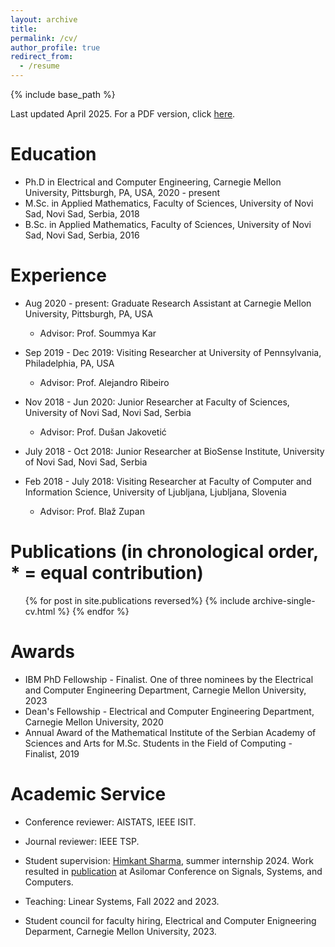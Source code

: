 ```yaml
---
layout: archive
title: 
permalink: /cv/
author_profile: true
redirect_from:
  - /resume
---
```


{% include base_path %}

Last updated April 2025. For a PDF version, click <a href="AleksandarArmacki_CV.pdf" target="_blank">here</a>. 

Education
======
* Ph.D in Electrical and Computer Engineering, Carnegie Mellon University, Pittsburgh, PA, USA, 2020 - present
* M.Sc. in Applied Mathematics, Faculty of Sciences, University of Novi Sad, Novi Sad, Serbia, 2018
* B.Sc. in Applied Mathematics, Faculty of Sciences, University of Novi Sad, Novi Sad, Serbia, 2016

Experience
======
* Aug 2020 - present: Graduate Research Assistant at Carnegie Mellon University, Pittsburgh, PA, USA
  * Advisor: Prof. Soummya Kar

* Sep 2019 - Dec 2019: Visiting Researcher at University of Pennsylvania, Philadelphia, PA, USA
  * Advisor: Prof. Alejandro Ribeiro

* Nov 2018 - Jun 2020: Junior Researcher at Faculty of Sciences, University of Novi Sad, Novi Sad, Serbia
  * Advisor: Prof. Dušan Jakovetić

* July 2018 - Oct 2018: Junior Researcher at BioSense Institute, University of Novi Sad, Novi Sad, Serbia

* Feb 2018 - July 2018: Visiting Researcher at Faculty of Computer and Information Science, University of Ljubljana, Ljubljana, Slovenia
  * Advisor: Prof. Blaž Zupan

Publications (in chronological order, * = equal contribution)
======
  <ul>{% for post in site.publications reversed%}
    {% include archive-single-cv.html %}
  {% endfor %}</ul>
  
Awards
======
* IBM PhD Fellowship - Finalist. One of three nominees by the Electrical and Computer Engineering Department, Carnegie Mellon University, 2023
* Dean's Fellowship -  Electrical and Computer Engineering Department, Carnegie Mellon University, 2020
* Annual Award of the Mathematical Institute of the Serbian Academy of Sciences and Arts for M.Sc. Students in the Field of Computing - Finalist, 2019   
  
Academic Service
======
* Conference reviewer: AISTATS, IEEE ISIT.

* Journal reviewer: IEEE TSP.

* Student supervision: [Himkant Sharma](https://www.linkedin.com/in/himkant-sharma-04a74327a/), summer internship 2024. Work resulted in [publication](https://github.com/aarmacki/aarmacki.github.io/blob/master/publications/Asilomar_2024.pdf) at Asilomar Conference on Signals, Systems, and Computers. 

* Teaching: Linear Systems, Fall 2022 and 2023.

* Student council for faculty hiring, Electrical and Computer Enigneering Deparment, Carnegie Mellon University, 2023. 
  